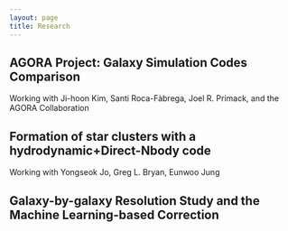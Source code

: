 ```yaml
---
layout: page
title: Research
---
```


AGORA Project: Galaxy Simulation Codes Comparison
-------------
Working with Ji-hoon Kim, Santi Roca-Fàbrega, Joel R. Primack, and the AGORA Collaboration

Formation of star clusters with a hydrodynamic+Direct-Nbody code
-------------
Working with Yongseok Jo, Greg L. Bryan, Eunwoo Jung


Galaxy-by-galaxy Resolution Study and the Machine Learning-based Correction
-------------


